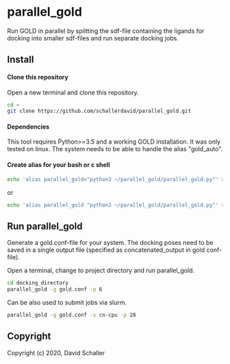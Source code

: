 # parallel_gold
Run GOLD in parallel by splitting the sdf-file containing the ligands for docking into smaller sdf-files and run separate docking jobs.

## Install

#### Clone this repository

Open a new terminal and clone this repository.
```bash
cd ~
git clone https://github.com/schallerdavid/parallel_gold.git
```

#### Dependencies

This tool requires Ṕython>=3.5 and a working GOLD installation. It was only tested on linux. The system needs to be able to handle the alias "gold_auto".

#### Create alias for your bash or c shell

```bash
echo 'alias parallel_gold="python3 ~/parallel_gold/parallel_gold.py"' >> ~/.bashrc
```
or
```bash
echo 'alias parallel_gold "python3 ~/parallel_gold/parallel_gold.py"' >> ~/.cshrc
```

## Run parallel_gold

Generate a gold.conf-file for your system. The docking poses need to be saved in a single output file (specified as concatenated_output in gold conf-file).

Open a terminal, change to project directory and run parallel_gold.
```bash
cd docking_directory
parallel_gold -g gold.conf -p 6
```

Can be also used to submit jobs via slurm.
```bash
parallel_gold -g gold.conf -s cn-cpu -p 28
```

## Copyright

Copyright (c) 2020, David Schaller
